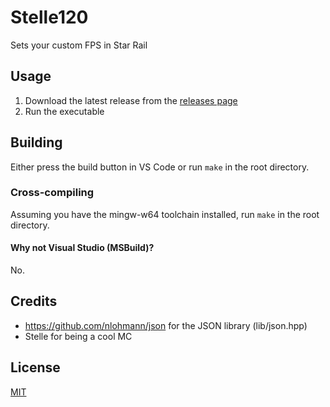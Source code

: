 # Stelle120

Sets your custom FPS in Star Rail

## Usage

1. Download the latest release from the [releases page](https://github.com/teppyboy/stelle120/releases)
2. Run the executable

## Building

Either press the build button in VS Code or run `make` in the root directory.

### Cross-compiling

Assuming you have the mingw-w64 toolchain installed, run `make` in the root directory.

#### Why not Visual Studio (MSBuild)?

No.

## Credits

- https://github.com/nlohmann/json for the JSON library (lib/json.hpp)
- Stelle for being a cool MC

## License

[MIT](./LICENSE)
